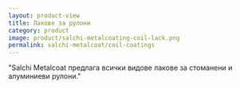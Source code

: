 ```yaml
---
layout: product-view
title: Лакове за рулони
category: product
image: product/salchi-metalcoating-coil-lack.png
permalink: salchi-metalcoat/coil-coatings
---
```


"Salchi Metalcoat предлага всички видове лакове за стоманени и алуминиеви рулони."
